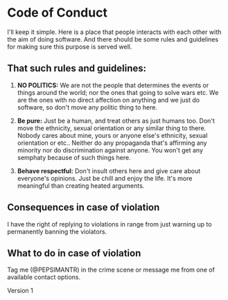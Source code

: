 # Code of Conduct

I'll keep it simple. Here is a place that people interacts with each other with the aim of doing software. And there should be some rules and guidelines for making sure this purpose is served well.

## That such rules and guidelines:

1. **NO POLITICS:** We are not the people that determines the events or things around the world; nor the ones that going to solve wars etc. We are the ones with no direct affection on anything and we just do software, so don't move any politic thing to here.

2. **Be pure:** Just be a human, and treat others as just humans too. Don't move the ethnicity, sexual orientation or any similar thing to there. Nobody cares about mine, yours or anyone else's ethnicity, sexual orientation or etc.. Neither do any propaganda that's affirming any minority nor do discrimination against anyone. You won't get any semphaty because of such things here.

3. **Behave respectful:** Don't insult others here and give care about everyone's opinions. Just be chill and enjoy the life. It's more meaningful than creating heated arguments.

## Consequences in case of violation

I have the right of replying to violations in range from just warning up to permanently banning the violators.

## What to do in case of violation

Tag me (@PEPSIMANTR) in the crime scene or message me from one of available contact options.

Version 1